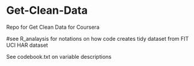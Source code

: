# Get-Clean-Data
Repo for Get Clean Data for Coursera

#see R_analaysis for notations on how code creates tidy dataset from FIT UCI HAR dataset

See codebook.txt on variable descriptions
